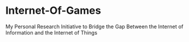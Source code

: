 # Internet-Of-Games
My Personal Research Initiative to Bridge the Gap Between the Internet of Information and the Internet of Things
